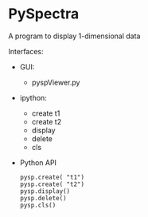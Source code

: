 # PySpectra

A program to display 1-dimensional data

Interfaces:

* GUI:
    * pyspViewer.py
    
* ipython:
    * create t1
    * create t2
    * display
    * delete
    * cls

* Python API
    ```
    pysp.create( "t1")
    pysp.create( "t2")
    pysp.display()
    pysp.delete()
    pysp.cls()
    ```


